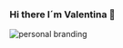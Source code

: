 ### Hi there I´m Valentina 👋


![personal branding](https://github.com/valen883/valen883/assets/77710204/51b9e765-3f4b-4fa8-9e44-7d672449bc4c)
<!--
**valen883/valen883** is a ✨ _special_ ✨ repository because its `README.md` (this file) appears on your GitHub profile.

Here are some ideas to get you started:

- 🔭 I’m currently working on ...
- 🌱 I’m currently learning ...
- 👯 I’m looking to collaborate on ...
- 🤔 I’m looking for help with ...
- 💬 Ask me about ...
- 📫 How to reach me: ...
- 😄 Pronouns: ...
- ⚡ Fun fact: ...
-->
